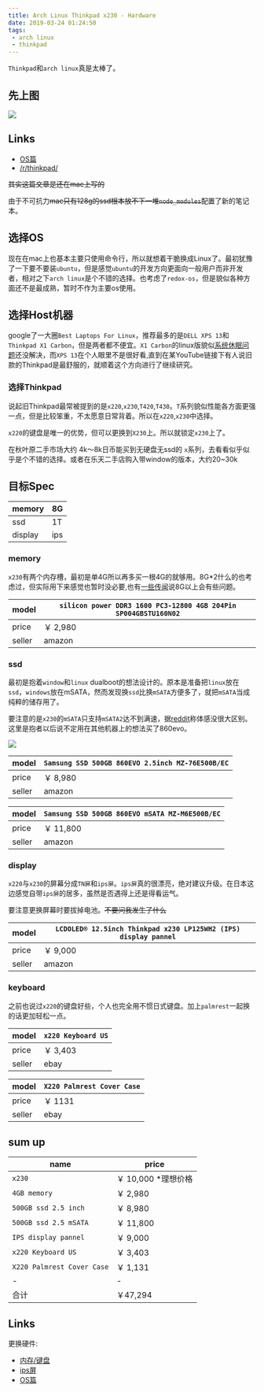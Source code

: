 ```yaml
---
title: Arch Linux Thinkpad x230 - Hardware
date: 2019-03-24 01:24:50
tags:
 - arch linux
 - thinkpad
---
```


`Thinkpad`和`arch linux`真是太棒了。



## 先上图

![](https://cloud.rainy.me/blog/314239.jpg)

## Links

+ [OS篇](/articles/arch-linux-with-thinkpad-x230-os)
+ [/r/thinkpad/](https://www.reddit.com/r/thinkpad/)

<del>其实这篇文章是还在mac上写的</del>

由于不可抗力<del>mac只有128g的ssd根本放不下一堆`node_modules`</del>配置了新的笔记本。

## 选择OS

现在在mac上也基本主要只使用命令行，所以就想着干脆换成Linux了。最初犹豫了一下要不要装`ubuntu`，但是感觉`ubuntu`的开发方向更面向一般用户而非开发者，相对之下`arch linux`是个不错的选择。也考虑了`redox-os`，但是貌似各种方面还不是最成熟，暂时不作为主要os使用。

## 选择Host机器

google了一大圈`Best Laptops For Linux`，推荐最多的是`DELL XPS 13`和`Thinkpad X1 Carbon`，但是两者都不便宜。`X1 Carbon`的linux版貌似[系统休眠问题](https://www.linuxquestions.org/questions/linux-laptop-and-netbook-25/lenovo-x1-carbon-2018-no-deep-sleep-s3-available-4175624628/)还没解决，而`XPS 13`在个人眼里不是很好看,直到在某YouTube链接下有人说旧款的Thinkpad是最舒服的，就顺着这个方向进行了继续研究。

### 选择Thinkpad

说起旧Thinkpad最常被提到的是`x220`,`x230`,`T420`,`T430`。`T`系列貌似性能各方面更强一点，但是比较笨重，不太愿意日常背着。所以在`x220`,`x230`中选择。

`x220`的键盘是唯一的优势，但可以更换到`X230`上。所以就锁定`x230`上了。

在秋叶原二手市场大约 4k～8k日币能买到无硬盘无ssd的 `x`系列，去看看似乎似乎是个不错的选择。或者在乐天二手店购入带window的版本，大约20~30k

## 目标Spec


|memory | 8G |
|-|-|
|ssd | 1T |
|display| ips|

### memory

`x230`有两个内存槽，最初是单4G所以再多买一根4G的就够用。8G*2什么的也考虑过，但实际用下来感觉也暂时没必要,也有[一些传闻](https://forums.lenovo.com/t5/ThinkPad-X-Series-Tablet-and/X230T-eGPU-Problems/td-p/1186519)说8G以上会有些问题。

|model | `silicon power DDR3 1600 PC3-12800 4GB 204Pin SP004GBSTU160N02` |
|-|-|
|price | ￥ 2,980 |
|seller| amazon |

### ssd

最初是抱着`window`和`linux` dualboot的想法设计的。原本是准备把`linux`放在`ssd`，`windows`放在mSATA，然而发现换`ssd`比换`mSATA`方便多了，就把`mSATA`当成纯粹的储存用了。

要注意的是`x230`的`mSATA`只支持`mSATA2`达不到满速，据[reddit](https://www.reddit.com/r/thinkpad/comments/6nft89/x230_should_the_os_be_on_the_msata_or_the_sata/)称体感没很大区别。这里是抱者以后说不定用在其他机器上的想法买了860evo。

![](https://cloud.rainy.me/blog/57178d.jpg)

|model | `Samsung SSD 500GB 860EVO 2.5inch MZ-76E500B/EC` |
|-|-|
|price | ￥ 8,980 |
|seller| amazon |

|model | `Samsung SSD 500GB 860EVO mSATA MZ-M6E500B/EC` |
|-|-|
|price | ￥ 11,800 |
|seller| amazon |

### display

`x220`与`x230`的屏幕分成`TN屏`和`ips屏`。`ips屏`真的很漂亮，绝对建议升级。在日本这边感觉自带`ips屏`的居多，虽然是否遇得上还是得看运气。

要注意更换屏幕时要拔掉电池。<del>不要问我发生了什么</del>

|model | `LCDOLED® 12.5inch Thinkpad x230 LP125WH2 (IPS)  display pannel` |
|-|-|
|price | ￥ 9,000 |
|seller| amazon |

### keyboard

之前也说过`x220`的键盘好些，个人也完全用不惯日式键盘。加上`palmrest`一起换的话更加轻松一点。

|model | `x220 Keyboard US` |
|-|-|
|price | ￥ 3,403 |
|seller| ebay |

|model | `X220 Palmrest Cover Case` |
|-|-|
|price | ￥ 1131 |
|seller| ebay |

## sum up

|name | price |
|-|-|
|`x230`| ￥ 10,000 *理想价格|
|`4GB memory`| ￥ 2,980 |
|`500GB ssd 2.5 inch`| ￥ 8,980 |
|`500GB ssd 2.5 mSATA`| ￥ 11,800 |
|`IPS display pannel`| ￥ 9,000 |
|`x220 Keyboard US`| ￥ 3,403 |
|`X220 Palmrest Cover Case`| ￥ 1,131 |
|-| - |
|合计| ￥47,294  |

## Links

更换硬件:

+ [内存/键盘](https://youtu.be/btRFu3Wc5H8)
+ [ips屏](https://youtu.be/sXcs43vXOu0)
+ [OS篇](/articles/arch-linux-with-thinkpad-x230-os)
